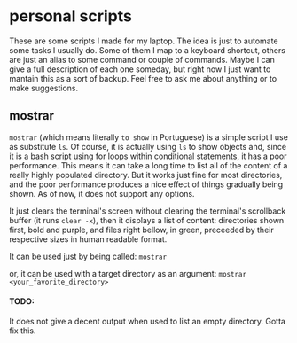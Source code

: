 # personal scripts

These are some scripts I made for my laptop. The idea is just to automate some 
tasks I usually do. Some of them I map to a keyboard shortcut, others are just an 
alias to some command or couple of commands. Maybe I can give a full description 
of each one someday, but right now I just want to mantain this as a sort of 
backup. Feel free to ask me about anything or to make suggestions. 

## mostrar

`mostrar` (which means literally `to show` in Portuguese) is a simple script I use as 
substitute `ls`. Of course, it is actually using `ls` to show objects and, since it is 
a bash script using for loops within conditional statements, it has a poor 
performance. This means it can take a long time to list all of the content of a really 
highly populated directory. But it works just fine for most directories, and the poor 
performance produces a nice effect of things gradually being shown. As of now, it does 
not support any options.

It just clears the terminal's screen without clearing the terminal's scrollback buffer 
(it runs `clear -x`), then it displays a list of content: directories shown first, 
bold and purple, and files right bellow, in green, preceeded by their respective sizes 
in human readable format.

It can be used just by being called: 
`mostrar`

or, it can be used with a target directory as an argument: 
`mostrar <your_favorite_directory>`

#### TODO: 
It does not give a decent output when used to list an empty directory. Gotta fix this.

